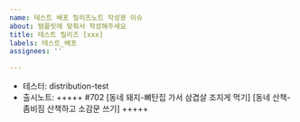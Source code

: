 ```yaml
---
name: 테스트 배포 릴리즈노트 작성용 이슈
about: 템플릿에 맞춰서 작성해주세요
title: 테스트 릴리즈 [xxx]
labels: 테스트_배포
assignees: ''

---
```


- 테스터: distribution-test
- 출시노트:
+++++
#702
[동네 돼지-뼈탄집 가서 삼겹살 조지게 먹기]
[동네 산책-좀비짐 산책하고 소감문 쓰기]
+++++
